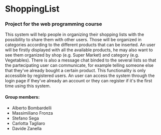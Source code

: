 # ShoppingList
### Project for the web programming course

This system will help people in organizing their shopping lists with the possibility to share them with other users. Those will be organized in categories according to the different products that can be inserted. 
An user will be firstly displayed with all the available products, he may also want to see them organized by shop (e.g. Super Market) and category (e.g. Vegetables).
There is also a message chat binded to the several lists so that the partecipating user can communicate, for example telling someone else that they've already bought a certain product.
This functionality is only accessible by registered users. An user can access the system through the login page if they've already an account or they can register if it's the first time using this system.


#### Group members:
- Alberto Bombardelli
- Massimiliano Fronza
- Stefano Sega
- Carlotta Tagliaro
- Davide Zanella

